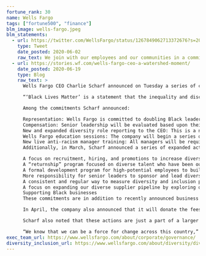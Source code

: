 ```yaml
---
fortune_rank: 30
name: Wells Fargo
tags: ["fortune500", "finance"]
blm_image: wells-fargo.jpeg
blm_statements:
  - url: https://twitter.com/WellsFargo/status/1267849062713372676?s=20
    type: Tweet
    date_posted: 2020-06-02
    raw_text: We join with our employees and our communities in a commitment to substantive change to address racial inequities and social justice.
  - url: https://stories.wf.com/wells-fargo-ceo-a-watershed-moment/
    date_posted: 2020-06-19
    type: Blog
    raw_text: >
      Wells Fargo CEO Charlie Scharf announced on Tuesday a series of commitments to ensure the company’s ongoing diversity and inclusion efforts result in meaningful change.

      “‘Black Lives Matter’ is a statement that the inequality and discrimination that has been so clearly exposed is terribly real, though it is not new, and must not continue,” Scharf said in a letter to employees. “The pain and frustration with the lack of progress within both our country and Wells Fargo is clear. I personally, and we as a senior team, are working to develop actions that will meaningfully contribute to the change that is necessary. This time must be different.”

      Among the commitments Scharf announced:

      Representation: Wells Fargo is committed to doubling Black leadership over the next five years. Currently among the company’s senior leadership, 41% are female, and 21% are racially or ethnically diverse; 6% are Black/African American. The company will aggressively recruit senior managers from outside the company, which will in turn better position Wells Fargo to promote from within for its top leadership roles.
      Compensation: Senior leadership will be evaluated based upon their progress in improving diverse representation and inclusion in their area of responsibility, which will have a direct impact on year-end compensation decisions.
      New and expanded diversity role reporting to the CEO: This is a new role which will have a broad mandate of driving diversity and inclusion in both Wells Fargo’s workplace and business, including working with business leaders to drive investments in products and solutions specifically for diverse populations across our country.
      Wells Fargo education sessions: The company will begin a series of education sessions in which employees can share with colleagues their personal stories and perspectives on the realities of racism in our country. All employees will be able to participate.
      New live anti-racism manager training: All managers will be required to participate in a new live and interactive program specifically designed to tackle today’s challenges. This will go well beyond the current standardized training that is inadequate to the challenge. Senior leadership will go through this training first, and then it will cascade throughout the company.
      Additionally, in March, Scharf announced a series of expanded actions the company is undertaking to accelerate efforts to build a more diverse and inclusive workforce. Among the commitments:

      A focus on recruitment, hiring, and promotions to increase diverse representation in senior-level roles, particularly with female and racially/ethnically diverse employees.
      A “returnship” program focused on diverse talent who have been out of the workforce for an extended period to support their return to the industry.
      A formal development program for high-potential employees to build a more diverse and inclusive talent pipeline.
      More responsibility for senior leaders to sponsor and lead diversity-focused programs.
      A consistent and regular way to measure diversity and inclusion progress across the company.
      A focus on expanding our diverse supplier pipeline by exploring opportunities with diverse asset managers and other business partners.
      Supporting Black businesses
      These commitments are in addition to recently announced business initiatives, including investing up to $50 million in African American Minority Depository Institutions as part of Wells Fargo’s commitment to supporting economic growth in African American communities.

      In April, the company also announced that it will donate the fees it would otherwise receive from the Paycheck Protection Program to support small businesses, particularly those owned by Black and African Americans and by other entrepreneurs of color.

      Scharf also noted that these actions are just a part of a larger Wells Fargo commitment to diversity and inclusion, which he noted goes beyond the issues around racial justice that these commitments are intended to begin addressing.

      “We know that we can be a force for change across this country,” Scharf said. “I do believe that this will be a watershed moment where we change the outcomes and we will be part of that change.”
exec_team_url: https://www.wellsfargo.com/about/corporate/governance/
diversity_inclusion_url: https://www.wellsfargo.com/about/diversity/diversity-and-inclusion/
---
```

